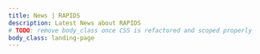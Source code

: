 ```yaml
---
title: News | RAPIDS
description: Latest News about RAPIDS
# TODO: remove body_class once CSS is refactored and scoped properly
body_class: landing-page
---
```

